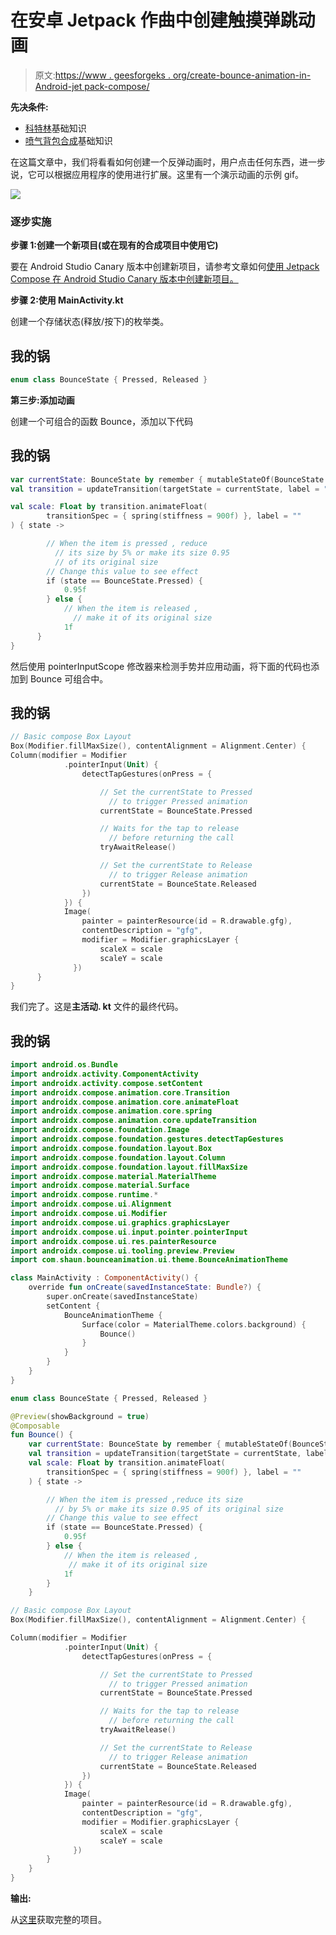 # 在安卓 Jetpack 作曲中创建触摸弹跳动画

> 原文:[https://www . geesforgeks . org/create-bounce-animation-in-Android-jet pack-compose/](https://www.geeksforgeeks.org/create-bounce-animation-on-touch-in-android-jetpack-compose/)

**先决条件:**

*   [科特林](https://www.geeksforgeeks.org/kotlin-programming-language/)基础知识
*   [喷气背包合成](https://www.geeksforgeeks.org/basics-of-jetpack-compose-in-android/)基础知识

在这篇文章中，我们将看看如何创建一个反弹动画时，用户点击任何东西，进一步说，它可以根据应用程序的使用进行扩展。这里有一个演示动画的示例 gif。

![](img/740c80faf9548c204c83a4584c933c15.png)

### 逐步实施

**步骤 1:创建一个新项目(或在现有的合成项目中使用它)**

要在 Android Studio Canary 版本中创建新项目，请参考文章如何[使用 Jetpack Compose 在 Android Studio Canary 版本中创建新项目。](https://www.geeksforgeeks.org/how-to-create-a-new-project-in-android-studio-canary-version-with-jetpack-compose/)

**步骤 2:使用 MainActivity.kt**

创建一个存储状态(释放/按下)的枚举类。

## 我的锅

```kt
enum class BounceState { Pressed, Released }
```

**第三步:添加动画**

创建一个可组合的函数 Bounce，添加以下代码

## 我的锅

```kt
var currentState: BounceState by remember { mutableStateOf(BounceState.Released) }
val transition = updateTransition(targetState = currentState, label = "animation")

val scale: Float by transition.animateFloat(
        transitionSpec = { spring(stiffness = 900f) }, label = ""
) { state ->

        // When the item is pressed , reduce
          // its size by 5% or make its size 0.95
          // of its original size
        // Change this value to see effect
        if (state == BounceState.Pressed) {
            0.95f
        } else {
            // When the item is released ,
              // make it of its original size
            1f
      }
}
```

然后使用 pointerInputScope 修改器来检测手势并应用动画，将下面的代码也添加到 Bounce 可组合中。

## 我的锅

```kt
// Basic compose Box Layout
Box(Modifier.fillMaxSize(), contentAlignment = Alignment.Center) {
Column(modifier = Modifier
            .pointerInput(Unit) {
                detectTapGestures(onPress = {

                    // Set the currentState to Pressed
                      // to trigger Pressed animation
                    currentState = BounceState.Pressed

                    // Waits for the tap to release
                      // before returning the call
                    tryAwaitRelease()

                    // Set the currentState to Release
                      // to trigger Release animation
                    currentState = BounceState.Released
                })
            }) {
            Image(
                painter = painterResource(id = R.drawable.gfg),
                contentDescription = "gfg",
                modifier = Modifier.graphicsLayer {
                    scaleX = scale
                    scaleY = scale
              })
      }
}
```

我们完了。这是**主活动. kt** 文件的最终代码。

## 我的锅

```kt
import android.os.Bundle
import androidx.activity.ComponentActivity
import androidx.activity.compose.setContent
import androidx.compose.animation.core.Transition
import androidx.compose.animation.core.animateFloat
import androidx.compose.animation.core.spring
import androidx.compose.animation.core.updateTransition
import androidx.compose.foundation.Image
import androidx.compose.foundation.gestures.detectTapGestures
import androidx.compose.foundation.layout.Box
import androidx.compose.foundation.layout.Column
import androidx.compose.foundation.layout.fillMaxSize
import androidx.compose.material.MaterialTheme
import androidx.compose.material.Surface
import androidx.compose.runtime.*
import androidx.compose.ui.Alignment
import androidx.compose.ui.Modifier
import androidx.compose.ui.graphics.graphicsLayer
import androidx.compose.ui.input.pointer.pointerInput
import androidx.compose.ui.res.painterResource
import androidx.compose.ui.tooling.preview.Preview
import com.shaun.bounceanimation.ui.theme.BounceAnimationTheme

class MainActivity : ComponentActivity() {
    override fun onCreate(savedInstanceState: Bundle?) {
        super.onCreate(savedInstanceState)
        setContent {
            BounceAnimationTheme {
                Surface(color = MaterialTheme.colors.background) {
                    Bounce()
                }
            }
        }
    }
}

enum class BounceState { Pressed, Released }

@Preview(showBackground = true)
@Composable
fun Bounce() {
    var currentState: BounceState by remember { mutableStateOf(BounceState.Released) }
    val transition = updateTransition(targetState = currentState, label = "animation")
    val scale: Float by transition.animateFloat(
        transitionSpec = { spring(stiffness = 900f) }, label = ""
    ) { state ->

        // When the item is pressed ,reduce its size
          // by 5% or make its size 0.95 of its original size
        // Change this value to see effect
        if (state == BounceState.Pressed) {
            0.95f
        } else {
            // When the item is released ,
             // make it of its original size
            1f
        }
    }

// Basic compose Box Layout
Box(Modifier.fillMaxSize(), contentAlignment = Alignment.Center) {

Column(modifier = Modifier
            .pointerInput(Unit) {
                detectTapGestures(onPress = {

                    // Set the currentState to Pressed
                      // to trigger Pressed animation
                    currentState = BounceState.Pressed

                    // Waits for the tap to release
                      // before returning the call
                    tryAwaitRelease()

                    // Set the currentState to Release
                      // to trigger Release animation
                    currentState = BounceState.Released
                })
            }) {
            Image(
                painter = painterResource(id = R.drawable.gfg),
                contentDescription = "gfg",
                modifier = Modifier.graphicsLayer {
                    scaleX = scale
                    scaleY = scale
              })
        }
    }
}
```

**输出:**

从[这里](https://github.com/sunny52525/GFG-articles/tree/master/BounceAnimation)获取完整的项目。